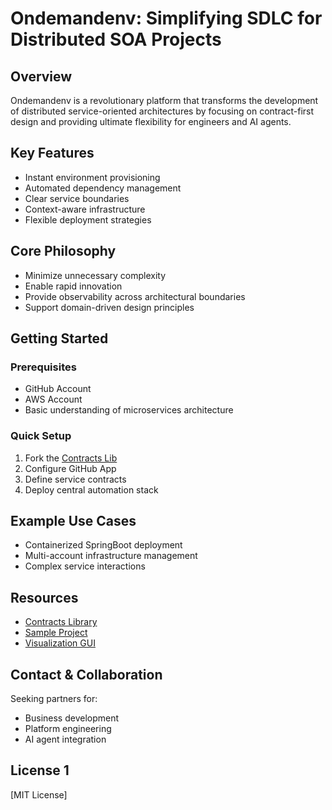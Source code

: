 # Ondemandenv: Simplifying SDLC for Distributed SOA Projects

## Overview

Ondemandenv is a revolutionary platform that transforms the development of distributed service-oriented architectures by focusing on contract-first design and providing ultimate flexibility for engineers and AI agents.

## Key Features

- Instant environment provisioning
- Automated dependency management
- Clear service boundaries
- Context-aware infrastructure
- Flexible deployment strategies

## Core Philosophy

- Minimize unnecessary complexity
- Enable rapid innovation
- Provide observability across architectural boundaries
- Support domain-driven design principles

## Getting Started

### Prerequisites

- GitHub Account
- AWS Account
- Basic understanding of microservices architecture

### Quick Setup

1. Fork the [Contracts Lib](https://github.com/ondemandenv/odmd-contracts-sandbox)
2. Configure GitHub App
3. Define service contracts
4. Deploy central automation stack

## Example Use Cases

- Containerized SpringBoot deployment
- Multi-account infrastructure management
- Complex service interactions

## Resources

- [Contracts Library](https://github.com/ondemandenv/odmd-contracts-sandbox)
- [Sample Project](https://github.com/ondemandenv/coffee-shop--order-manager)
- [Visualization GUI](https://web.root.ondemandenv.link/)

## Contact & Collaboration

Seeking partners for:
- Business development
- Platform engineering
- AI agent integration

## License 1

[MIT License]